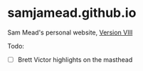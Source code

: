 # samjamead.github.io
Sam Mead's personal website, [Version VIII](https://sjam.studio)

Todo:  

- [ ] Brett Victor highlights on the masthead  
